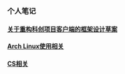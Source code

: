 ### 个人笔记<br>

#### [关于重构科创项目客户端的框架设计草案](./Unity.md)<br>

#### [Arch Linux使用相关](./arch.md)<br>

#### [CS相关](./CSNode.md)